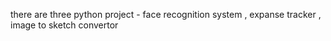 there are three python project - face recognition system , expanse tracker , image to sketch convertor
